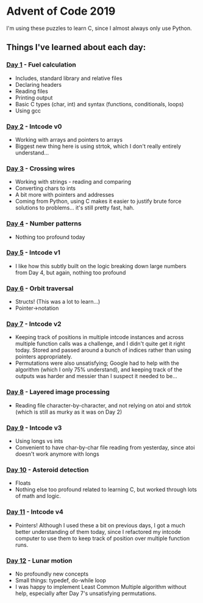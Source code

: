 # Advent of Code 2019

I'm using these puzzles to learn C, since I almost always only use Python.

## Things I've learned about each day:

### [Day 1](01) - Fuel calculation

- Includes, standard library and relative files
- Declaring headers
- Reading files
- Printing output
- Basic C types (char, int) and syntax (functions, conditionals, loops)
- Using gcc

### [Day 2](02) - Intcode v0

- Working with arrays and pointers to arrays
- Biggest new thing here is using strtok, which I don't really
  entirely understand...

### [Day 3](03) - Crossing wires

- Working with strings - reading and comparing
- Converting chars to ints
- A bit more with pointers and addresses
- Coming from Python, using C makes it easier to justify brute force
  solutions to problems... it's still pretty fast, hah.

### [Day 4](04) - Number patterns

- Nothing too profound today

### [Day 5](05) - Intcode v1

- I like how this subtly built on the logic breaking down large
  numbers from Day 4, but again, nothing too profound

### [Day 6](06) - Orbit traversal

- Structs! (This was a lot to learn...)
- Pointer->notation

### [Day 7](07) - Intcode v2

- Keeping track of positions in multiple intcode instances and across
  multiple function calls was a challenge, and I didn't quite get it
  right today. Stored and passed around a bunch of indices rather than
  using pointers appropriately.
- Permutations were also unsatisfying; Google had to help with the algorithm
  (which I only 75% understand), and keeping track of the outputs was
  harder and messier than I suspect it needed to be...

### [Day 8](08) - Layered image processing

- Reading file character-by-character, and not relying on atoi
  and strtok (which is still as murky as it was on Day 2)

### [Day 9](09) - Intcode v3

- Using longs vs ints
- Convenient to have char-by-char file reading from yesterday,
  since atoi doesn't work anymore with longs

### [Day 10](10) - Asteroid detection

- Floats
- Nothing else too profound related to learning C, but worked through
  lots of math and logic.

### [Day 11](11) - Intcode v4

- Pointers! Although I used these a bit on previous days, I got a much
  better understanding of them today, since I refactored my intcode
  computer to use them to keep track of position over multiple
  function runs.

### [Day 12](12) - Lunar motion

- No profoundly new concepts
- Small things: typedef, do-while loop
- I was happy to implement Least Common Multiple algorithm without
  help, especially after Day 7's unsatisfying permutations.
